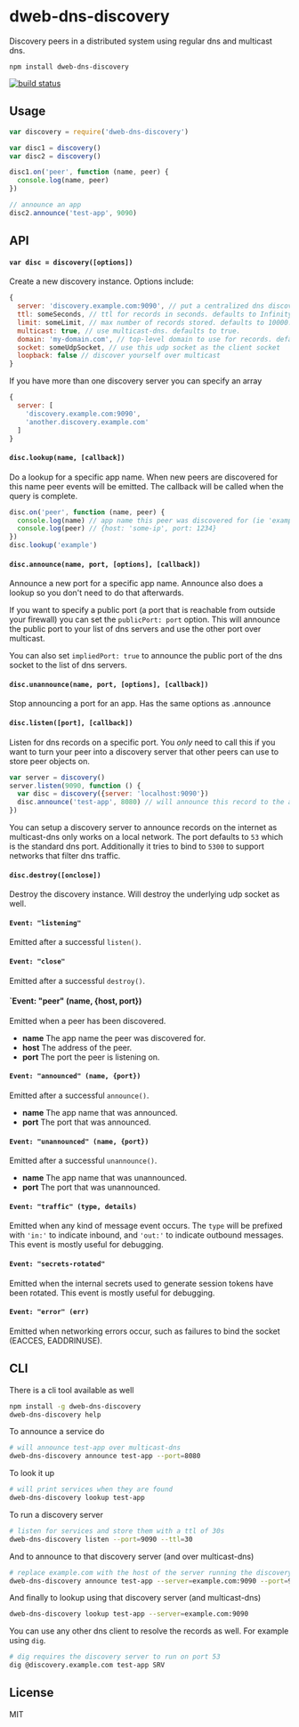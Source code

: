 # dweb-dns-discovery

Discovery peers in a distributed system using regular dns and multicast dns.

```
npm install dweb-dns-discovery
```

[![build status](http://img.shields.io/travis/mafintosh/dweb-dns-discovery.svg?style=flat)](http://travis-ci.org/mafintosh/dweb-dns-discovery)

## Usage

``` js
var discovery = require('dweb-dns-discovery')

var disc1 = discovery()
var disc2 = discovery()

disc1.on('peer', function (name, peer) {
  console.log(name, peer)
})

// announce an app
disc2.announce('test-app', 9090)
```

## API

#### `var disc = discovery([options])`

Create a new discovery instance. Options include:

``` js
{
  server: 'discovery.example.com:9090', // put a centralized dns discovery server here
  ttl: someSeconds, // ttl for records in seconds. defaults to Infinity.
  limit: someLimit, // max number of records stored. defaults to 10000.
  multicast: true, // use multicast-dns. defaults to true.
  domain: 'my-domain.com', // top-level domain to use for records. defaults to dweb-dns-discovery.local
  socket: someUdpSocket, // use this udp socket as the client socket
  loopback: false // discover yourself over multicast
}
```

If you have more than one discovery server you can specify an array

``` js
{
  server: [
    'discovery.example.com:9090',
    'another.discovery.example.com'
  ]
}
```

#### `disc.lookup(name, [callback])`

Do a lookup for a specific app name. When new peers are discovered for this name peer events will be emitted. The callback will be called when the query is complete.

``` js
disc.on('peer', function (name, peer) {
  console.log(name) // app name this peer was discovered for (ie 'example')
  console.log(peer) // {host: 'some-ip', port: 1234}
})
disc.lookup('example')
```

#### `disc.announce(name, port, [options], [callback])`

Announce a new port for a specific app name. Announce also does a lookup so you don't need to do that afterwards.

If you want to specify a public port (a port that is reachable from outside your firewall) you can set the `publicPort: port`
option. This will announce the public port to your list of dns servers and use the other port over multicast.

You can also set `impliedPort: true` to announce the public port of the dns socket to the list of dns servers.

#### `disc.unannounce(name, port, [options], [callback])`

Stop announcing a port for an app. Has the same options as .announce

#### `disc.listen([port], [callback])`

Listen for dns records on a specific port. You *only* need to call this if you want to turn your peer into a discovery server that other peers can use to store peer objects on.

``` js
var server = discovery()
server.listen(9090, function () {
  var disc = discovery({server: 'localhost:9090'})
  disc.announce('test-app', 8080) // will announce this record to the above discovery server
})
```

You can setup a discovery server to announce records on the internet as multicast-dns only works on a local network.
The port defaults to `53` which is the standard dns port. Additionally it tries to bind to `5300` to support networks that filter dns traffic.

#### `disc.destroy([onclose])`

Destroy the discovery instance. Will destroy the underlying udp socket as well.

#### `Event: "listening"`

Emitted after a successful `listen()`.

#### `Event: "close"`

Emitted after a successful `destroy()`.

#### `Event: "peer" (name, {host, port})

Emitted when a peer has been discovered.

 - **name** The app name the peer was discovered for.
 - **host** The address of the peer.
 - **port** The port the peer is listening on.

#### `Event: "announced" (name, {port})`

Emitted after a successful `announce()`.

 - **name** The app name that was announced.
 - **port** The port that was announced.

#### `Event: "unannounced" (name, {port})`

Emitted after a successful `unannounce()`.

 - **name** The app name that was unannounced.
 - **port** The port that was unannounced.

#### `Event: "traffic" (type, details)`

Emitted when any kind of message event occurs. The `type` will be prefixed with `'in:'` to indicate inbound, and `'out:'` to indicate outbound messages. This event is mostly useful for debugging.

#### `Event: "secrets-rotated"`

Emitted when the internal secrets used to generate session tokens have been rotated. This event is mostly useful for debugging.

#### `Event: "error" (err)`

Emitted when networking errors occur, such as failures to bind the socket (EACCES, EADDRINUSE).

## CLI

There is a cli tool available as well

``` sh
npm install -g dweb-dns-discovery
dweb-dns-discovery help
```

To announce a service do

``` sh
# will announce test-app over multicast-dns
dweb-dns-discovery announce test-app --port=8080
```

To look it up

``` sh
# will print services when they are found
dweb-dns-discovery lookup test-app
```

To run a discovery server

``` sh
# listen for services and store them with a ttl of 30s
dweb-dns-discovery listen --port=9090 --ttl=30
```

And to announce to that discovery server (and over multicast-dns)

``` sh
# replace example.com with the host of the server running the discovery server
dweb-dns-discovery announce test-app --server=example.com:9090 --port=9090
```

And finally to lookup using that discovery server (and multicast-dns)

``` sh
dweb-dns-discovery lookup test-app --server=example.com:9090
```

You can use any other dns client to resolve the records as well. For example using `dig`.

``` sh
# dig requires the discovery server to run on port 53
dig @discovery.example.com test-app SRV
```

## License

MIT
